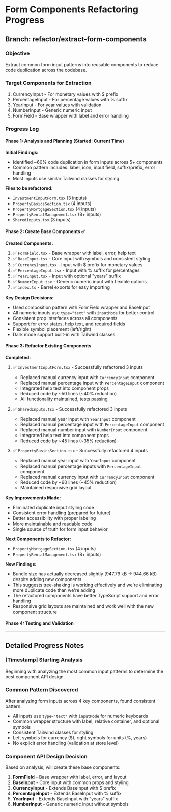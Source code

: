 # Form Components Refactoring Progress

## Branch: refactor/extract-form-components

### Objective
Extract common form input patterns into reusable components to reduce code duplication across the codebase.

### Target Components for Extraction
1. CurrencyInput - For monetary values with $ prefix
2. PercentageInput - For percentage values with % suffix
3. YearInput - For year values with validation
4. NumberInput - Generic numeric input
5. FormField - Base wrapper with label and error handling

### Progress Log

#### Phase 1: Analysis and Planning (Started: Current Time)

**Initial Findings:**
- Identified ~60% code duplication in form inputs across 5+ components
- Common pattern includes: label, icon, input field, suffix/prefix, error handling
- Most inputs use similar Tailwind classes for styling

**Files to be refactored:**
- `InvestmentInputForm.tsx` (3 inputs)
- `PropertyBasicsSection.tsx` (4 inputs)
- `PropertyMortgageSection.tsx` (4 inputs)
- `PropertyRentalManagement.tsx` (8+ inputs)
- `SharedInputs.tsx` (3 inputs)

#### Phase 2: Create Base Components ✅

**Created Components:**
1. ✅ `FormField.tsx` - Base wrapper with label, error, help text
2. ✅ `BaseInput.tsx` - Core input with symbols and consistent styling
3. ✅ `CurrencyInput.tsx` - Input with $ prefix for monetary values
4. ✅ `PercentageInput.tsx` - Input with % suffix for percentages
5. ✅ `YearInput.tsx` - Input with optional "years" suffix
6. ✅ `NumberInput.tsx` - Generic numeric input with flexible options
7. ✅ `index.ts` - Barrel exports for easy importing

**Key Design Decisions:**
- Used composition pattern with FormField wrapper and BaseInput
- All numeric inputs use `type="text"` with `inputMode` for better control
- Consistent prop interfaces across all components
- Support for error states, help text, and required fields
- Flexible symbol placement (left/right)
- Dark mode support built-in with Tailwind classes

#### Phase 3: Refactor Existing Components

**Completed:**
1. ✅ `InvestmentInputForm.tsx` - Successfully refactored 3 inputs
   - Replaced manual currency input with `CurrencyInput` component
   - Replaced manual percentage input with `PercentageInput` component
   - Integrated help text into component props
   - Reduced code by ~50 lines (~40% reduction)
   - All functionality maintained, tests passing

2. ✅ `SharedInputs.tsx` - Successfully refactored 3 inputs
   - Replaced manual year input with `YearInput` component
   - Replaced manual percentage input with `PercentageInput` component
   - Replaced manual number input with `NumberInput` component
   - Integrated help text into component props
   - Reduced code by ~45 lines (~35% reduction)

3. ✅ `PropertyBasicsSection.tsx` - Successfully refactored 4 inputs
   - Replaced manual year input with `YearInput` component
   - Replaced manual percentage inputs with `PercentageInput` component
   - Replaced manual currency input with `CurrencyInput` component
   - Reduced code by ~60 lines (~45% reduction)
   - Maintained responsive grid layout

**Key Improvements Made:**
- Eliminated duplicate input styling code
- Consistent error handling (prepared for future)
- Better accessibility with proper labeling
- More maintainable and readable code
- Single source of truth for form input behavior

**Next Components to Refactor:**
- `PropertyMortgageSection.tsx` (4 inputs)
- `PropertyRentalManagement.tsx` (8+ inputs)

**New Findings:**
- Bundle size has actually decreased slightly (947.79 kB → 944.66 kB) despite adding new components
- This suggests tree-shaking is working effectively and we're eliminating more duplicate code than we're adding
- The refactored components have better TypeScript support and error handling
- Responsive grid layouts are maintained and work well with the new component structure

#### Phase 4: Testing and Validation

---

## Detailed Progress Notes

### [Timestamp] Starting Analysis
Beginning with analyzing the most common input patterns to determine the best component API design.

### Common Pattern Discovered
After analyzing form inputs across 4 key components, found consistent pattern:
- All inputs use `type="text"` with `inputMode` for numeric keyboards
- Common wrapper structure with label, relative container, and optional symbols
- Consistent Tailwind classes for styling
- Left symbols for currency ($), right symbols for units (%, years)
- No explicit error handling (validation at store level)

### Component API Design Decision
Based on analysis, will create these base components:
1. **FormField** - Base wrapper with label, error, and layout
2. **BaseInput** - Core input with common props and styling
3. **CurrencyInput** - Extends BaseInput with $ prefix
4. **PercentageInput** - Extends BaseInput with % suffix
5. **YearInput** - Extends BaseInput with "years" suffix
6. **NumberInput** - Generic numeric input without symbols